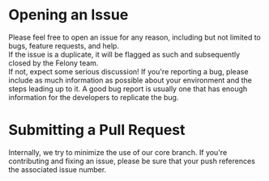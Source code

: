 # Opening an Issue

Please feel free to open an issue for any reason, including but not limited to bugs, feature requests, and help.  
If the issue is a duplicate, it will be flagged as such and subsequently closed by the Felony team.  
If not, expect some serious discussion!
If you're reporting a bug, please include as much information as possible about your environment and the steps leading up to it.  A good bug report is usually one that has enough information for the developers to replicate the bug.

# Submitting a Pull Request

Internally, we try to minimize the use of our core branch.
If you're contributing and fixing an issue, please be sure that your push references the associated issue number.